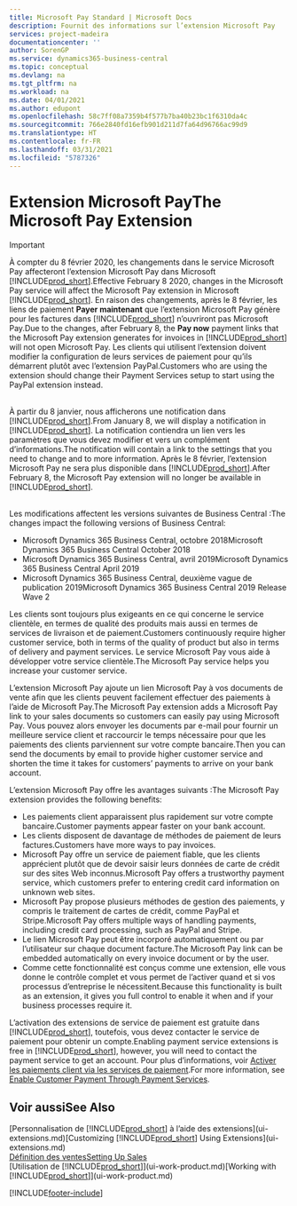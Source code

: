 ```yaml
---
title: Microsoft Pay Standard | Microsoft Docs
description: Fournit des informations sur l’extension Microsoft Pay
services: project-madeira
documentationcenter: ''
author: SorenGP
ms.service: dynamics365-business-central
ms.topic: conceptual
ms.devlang: na
ms.tgt_pltfrm: na
ms.workload: na
ms.date: 04/01/2021
ms.author: edupont
ms.openlocfilehash: 58c7ff08a7359b4f577b7ba40b23bc1f6310da4c
ms.sourcegitcommit: 766e2840fd16efb901d211d7fa64d96766ac99d9
ms.translationtype: HT
ms.contentlocale: fr-FR
ms.lasthandoff: 03/31/2021
ms.locfileid: "5787326"
---
```

# <a name="the-microsoft-pay-extension"></a><span data-ttu-id="b2333-103">Extension Microsoft Pay</span><span class="sxs-lookup"><span data-stu-id="b2333-103">The Microsoft Pay Extension</span></span>

> [!IMPORTANT]
> <span data-ttu-id="b2333-104">À compter du 8 février 2020, les changements dans le service Microsoft Pay affecteront l’extension Microsoft Pay dans Microsoft [!INCLUDE[prod_short](includes/prod_long.md)].</span><span class="sxs-lookup"><span data-stu-id="b2333-104">Effective February 8 2020, changes in the Microsoft Pay service will affect the Microsoft Pay extension in Microsoft [!INCLUDE[prod_short](includes/prod_long.md)].</span></span> <span data-ttu-id="b2333-105">En raison des changements, après le 8 février, les liens de paiement **Payer maintenant** que l’extension Microsoft Pay génère pour les factures dans [!INCLUDE[prod_short](includes/prod_short.md)] n’ouvriront pas Microsoft Pay.</span><span class="sxs-lookup"><span data-stu-id="b2333-105">Due to the changes, after February 8, the **Pay now** payment links that the Microsoft Pay extension generates for invoices in [!INCLUDE[prod_short](includes/prod_short.md)] will not open Microsoft Pay.</span></span> <span data-ttu-id="b2333-106">Les clients qui utilisent l’extension doivent modifier la configuration de leurs services de paiement pour qu’ils démarrent plutôt avec l’extension PayPal.</span><span class="sxs-lookup"><span data-stu-id="b2333-106">Customers who are using the extension should change their Payment Services setup to start using the PayPal extension instead.</span></span><br /></br>
>
> <span data-ttu-id="b2333-107">À partir du 8 janvier, nous afficherons une notification dans [!INCLUDE[prod_short](includes/prod_short.md)].</span><span class="sxs-lookup"><span data-stu-id="b2333-107">From January 8, we will display a notification in [!INCLUDE[prod_short](includes/prod_short.md)].</span></span> <span data-ttu-id="b2333-108">La notification contiendra un lien vers les paramètres que vous devez modifier et vers un complément d’informations.</span><span class="sxs-lookup"><span data-stu-id="b2333-108">The notification will contain a link to the settings that you need to change and to more information.</span></span> <span data-ttu-id="b2333-109">Après le 8 février, l’extension Microsoft Pay ne sera plus disponible dans [!INCLUDE[prod_short](includes/prod_short.md)].</span><span class="sxs-lookup"><span data-stu-id="b2333-109">After February 8, the Microsoft Pay extension will no longer be available in [!INCLUDE[prod_short](includes/prod_short.md)].</span></span><br /></br>
>
> <span data-ttu-id="b2333-110">Les modifications affectent les versions suivantes de Business Central :</span><span class="sxs-lookup"><span data-stu-id="b2333-110">The changes impact the following versions of Business Central:</span></span>
> - <span data-ttu-id="b2333-111">Microsoft Dynamics 365 Business Central, octobre 2018</span><span class="sxs-lookup"><span data-stu-id="b2333-111">Microsoft Dynamics 365 Business Central October 2018</span></span>
> - <span data-ttu-id="b2333-112">Microsoft Dynamics 365 Business Central, avril 2019</span><span class="sxs-lookup"><span data-stu-id="b2333-112">Microsoft Dynamics 365 Business Central April 2019</span></span>
> - <span data-ttu-id="b2333-113">Microsoft Dynamics 365 Business Central, deuxième vague de publication 2019</span><span class="sxs-lookup"><span data-stu-id="b2333-113">Microsoft Dynamics 365 Business Central 2019 Release Wave 2</span></span>

<span data-ttu-id="b2333-114">Les clients sont toujours plus exigeants en ce qui concerne le service clientèle, en termes de qualité des produits mais aussi en termes de services de livraison et de paiement.</span><span class="sxs-lookup"><span data-stu-id="b2333-114">Customers continuously require higher customer service, both in terms of the quality of product but also in terms of delivery and payment services.</span></span> <span data-ttu-id="b2333-115">Le service Microsoft Pay vous aide à développer votre service clientèle.</span><span class="sxs-lookup"><span data-stu-id="b2333-115">The Microsoft Pay service helps you increase your customer service.</span></span>

<span data-ttu-id="b2333-116">L’extension Microsoft Pay ajoute un lien Microsoft Pay à vos documents de vente afin que les clients peuvent facilement effectuer des paiements à l’aide de Microsoft Pay.</span><span class="sxs-lookup"><span data-stu-id="b2333-116">The Microsoft Pay extension adds a Microsoft Pay link to your sales documents so customers can easily pay using Microsoft Pay.</span></span> <span data-ttu-id="b2333-117">Vous pouvez alors envoyer les documents par e-mail pour fournir un meilleure service client et raccourcir le temps nécessaire pour que les paiements des clients parviennent sur votre compte bancaire.</span><span class="sxs-lookup"><span data-stu-id="b2333-117">Then you can send the documents by email to provide higher customer service and shorten the time it takes for customers’ payments to arrive on your bank account.</span></span>

<span data-ttu-id="b2333-118">L’extension Microsoft Pay offre les avantages suivants :</span><span class="sxs-lookup"><span data-stu-id="b2333-118">The Microsoft Pay extension provides the following benefits:</span></span>
- <span data-ttu-id="b2333-119">Les paiements client apparaissent plus rapidement sur votre compte bancaire.</span><span class="sxs-lookup"><span data-stu-id="b2333-119">Customer payments appear faster on your bank account.</span></span>
- <span data-ttu-id="b2333-120">Les clients disposent de davantage de méthodes de paiement de leurs factures.</span><span class="sxs-lookup"><span data-stu-id="b2333-120">Customers have more ways to pay invoices.</span></span>
- <span data-ttu-id="b2333-121">Microsoft Pay offre un service de paiement fiable, que les clients apprécient plutôt que de devoir saisir leurs données de carte de crédit sur des sites Web inconnus.</span><span class="sxs-lookup"><span data-stu-id="b2333-121">Microsoft Pay offers a trustworthy payment service, which customers prefer to entering credit card information on unknown web sites.</span></span>
- <span data-ttu-id="b2333-122">Microsoft Pay propose plusieurs méthodes de gestion des paiements, y compris le traitement de cartes de crédit, comme PayPal et Stripe.</span><span class="sxs-lookup"><span data-stu-id="b2333-122">Microsoft Pay offers multiple ways of handling payments, including credit card processing, such as PayPal and Stripe.</span></span>
- <span data-ttu-id="b2333-123">Le lien Microsoft Pay peut être incorporé automatiquement ou par l’utilisateur sur chaque document facture.</span><span class="sxs-lookup"><span data-stu-id="b2333-123">The Microsoft Pay link can be embedded automatically on every invoice document or by the user.</span></span>
- <span data-ttu-id="b2333-124">Comme cette fonctionnalité est conçus comme une extension, elle vous donne le contrôle complet et vous permet de l’activer quand et si vos processus d’entreprise le nécessitent.</span><span class="sxs-lookup"><span data-stu-id="b2333-124">Because this functionality is built as an extension, it gives you full control to enable it when and if your business processes require it.</span></span>

<span data-ttu-id="b2333-125">L’activation des extensions de service de paiement est gratuite dans [!INCLUDE[prod_short](includes/prod_short.md)], toutefois, vous devez contacter le service de paiement pour obtenir un compte.</span><span class="sxs-lookup"><span data-stu-id="b2333-125">Enabling payment service extensions is free in [!INCLUDE[prod_short](includes/prod_short.md)], however, you will need to contact the payment service to get an account.</span></span> <span data-ttu-id="b2333-126">Pour plus d’informations, voir [Activer les paiements client via les services de paiement](sales-how-enable-payment-service-extensions.md).</span><span class="sxs-lookup"><span data-stu-id="b2333-126">For more information, see [Enable Customer Payment Through Payment Services](sales-how-enable-payment-service-extensions.md).</span></span>

## <a name="see-also"></a><span data-ttu-id="b2333-127">Voir aussi</span><span class="sxs-lookup"><span data-stu-id="b2333-127">See Also</span></span>
<span data-ttu-id="b2333-128">[Personnalisation de [!INCLUDE[prod_short](includes/prod_short.md)] à l’aide des extensions](ui-extensions.md)</span><span class="sxs-lookup"><span data-stu-id="b2333-128">[Customizing [!INCLUDE[prod_short](includes/prod_short.md)] Using Extensions](ui-extensions.md)</span></span>  
[<span data-ttu-id="b2333-129">Définition des ventes</span><span class="sxs-lookup"><span data-stu-id="b2333-129">Setting Up Sales</span></span>](sales-setup-sales.md)  
<span data-ttu-id="b2333-130">[Utilisation de [!INCLUDE[prod_short](includes/prod_short.md)]](ui-work-product.md)</span><span class="sxs-lookup"><span data-stu-id="b2333-130">[Working with [!INCLUDE[prod_short](includes/prod_short.md)]](ui-work-product.md)</span></span>


[!INCLUDE[footer-include](includes/footer-banner.md)]